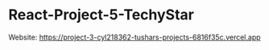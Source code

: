 # React-Project-5-TechyStar

Website: https://project-3-cyl218362-tushars-projects-6816f35c.vercel.app
